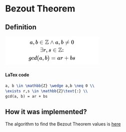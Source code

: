 # Bezout Theorem
## Definition
![Bezout Theorem definition](definition.png)

#### LaTex code
```latex
a, b \in \mathbb{Z} \wedge a,b \neq 0 \\
\exists r,s \in \mathbb{Z}\text{:} \\
gcd(a, b) = ar + bs
```

## How it was implemented?
The algorithm to find the Bezout Theorem values is [here](../extended_euclidean_algorithm)
